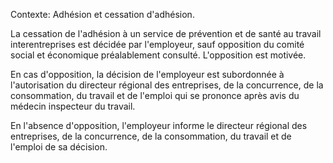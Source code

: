 Contexte: Adhésion et cessation d'adhésion.

La cessation de l'adhésion à un service de prévention et de santé au travail interentreprises est décidée par l'employeur, sauf opposition du comité social et économique préalablement consulté. L'opposition est motivée.

En cas d'opposition, la décision de l'employeur est subordonnée à l'autorisation du directeur régional des entreprises, de la concurrence, de la consommation, du travail et de l'emploi qui se prononce après avis du médecin inspecteur du travail.

En l'absence d'opposition, l'employeur informe le directeur régional des entreprises, de la concurrence, de la consommation, du travail et de l'emploi de sa décision.
